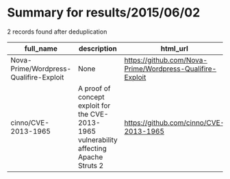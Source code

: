 
# Summary for results/2015/06/02
    
2 records found after deduplication

| full_name | description | html_url | matched_list | matched_count | pushed_at | size | stargazers_count | language | forks_count |
|----------------------------------------|------------------------------------------------------------------------------------------|-----------------------------------------------------------|----------------------|-----------------|---------------------------|--------|--------------------|------------|---------------|
| Nova-Prime/Wordpress-Qualifire-Exploit | None | https://github.com/Nova-Prime/Wordpress-Qualifire-Exploit | ['exploit'] | 1 | 2015-06-02 10:36:20+00:00 | 160 | 1 | HTML | 0 |
| cinno/CVE-2013-1965 | A proof of concept exploit for the CVE-2013-1965 vulnerability affecting Apache Struts 2 | https://github.com/cinno/CVE-2013-1965 | ['cve-2', 'exploit'] | 2 | 2015-06-02 22:28:11+00:00 | 60 | 0 | Perl | 1 |
